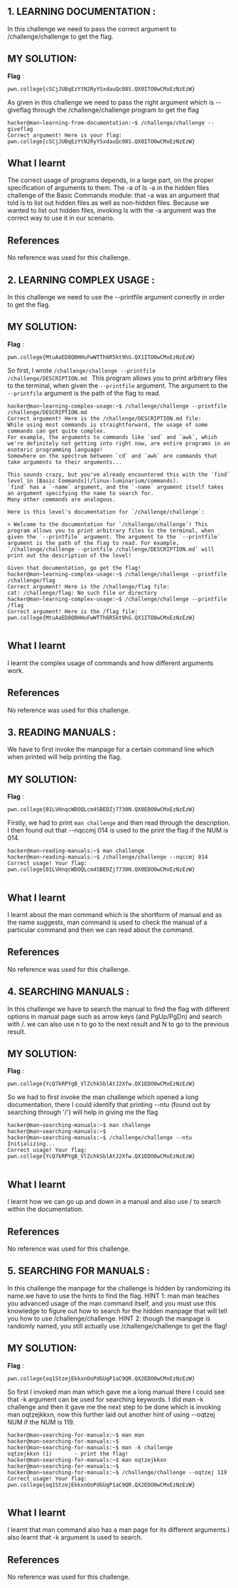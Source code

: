 ## 1. LEARNING DOCUMENTATION :


In this challenge we need to pass the correct argument to /challenge/challenge to get the flag.


## MY SOLUTION:

**Flag** :

```
pwn.college{cSCjJUBqEzYtN2RyYSxdauQc08S.QX0ITO0wCMxEzNzEzW}
```


As given in this challenge we need to pass the right argument which is --giveflag through the /challenge/challenge program to get the flag


````
hacker@man~learning-from-documentation:~$ /challenge/challenge --giveflag
Correct argument! Here is your flag:
pwn.college{cSCjJUBqEzYtN2RyYSxdauQc08S.QX0ITO0wCMxEzNzEzW}

````


## What I learnt
The correct usage of programs depends, in a large part, on the proper specification of arguments to them. The -a of ls -a in the hidden files challenge of the Basic Commands module: that -a was an argument that told ls to list out hidden files as well as non-hidden files. Because we wanted to list out hidden files, invoking ls with the -a argument was the correct way to use it in our scenario.

## References 
No reference was used for this challenge.



## 2. LEARNING COMPLEX USAGE :

In this challenge we need to use the --printfile argument correctly in order to get the flag.

## MY SOLUTION:

**Flag** :

```
pwn.college{MtuAaED8Q0HHuFwWTTh6R5kt9hG.QX1ITO0wCMxEzNzEzW}

```


So first, I wrote ```/challenge/challenge --printfile /challenge/DESCRIPTION.md ``` This program allows you to print arbitrary files to the terminal, when given the `--printfile` argument. The argument to the `--printfile` argument is the path of the flag to read.


````
hacker@man~learning-complex-usage:~$ /challenge/challenge --printfile /challenge/DESCRIPTION.md
Correct argument! Here is the /challenge/DESCRIPTION.md file:
While using most commands is straightforward, the usage of some commands can get quite complex.
For example, the arguments to commands like `sed` and `awk`, which we're definitely not getting into right now, are entire programs in an esoteric programming language!
Somewhere on the spectrum between `cd` and `awk` are commands that take arguments to their arguments...

This sounds crazy, but you've already encountered this with the `find` level in [Basic Commands](/linux-luminarium/commands).
`find` has a `-name` argument, and the `-name` argument itself takes an argument specifying the name to search for.
Many other commands are analogous.

Here is this level's documentation for `/challenge/challenge`:

> Welcome to the documentation for `/challenge/challenge`! This program allows you to print arbitrary files to the terminal, when given the `--printfile` argument. The argument to the `--printfile` argument is the path of the flag to read. For example, `/challenge/challenge --printfile /challenge/DESCRIPTION.md` will print out the description of the level!

Given that documentation, go get the flag!
hacker@man~learning-complex-usage:~$ /challenge/challenge --printfile /challenge/flag
Correct argument! Here is the /challenge/flag file:
cat: /challenge/flag: No such file or directory
hacker@man~learning-complex-usage:~$ /challenge/challenge --printfile /flag
Correct argument! Here is the /flag file:
pwn.college{MtuAaED8Q0HHuFwWTTh6R5kt9hG.QX1ITO0wCMxEzNzEzW}


````


## What I learnt
I learnt the complex usage of commands and how different arguments work.

## References 
No reference was used for this challenge.


## 3. READING MANUALS :


We have to first invoke the manpage for a certain command line which when printed will help printing the flag.

## MY SOLUTION:

**Flag** :

```
pwn.college{01LVHnqcWDOQLcm4SBEDZj7730N.QX0EDO0wCMxEzNzEzW}

```
Firstly, we had to print ``` man challenge ``` and then read through the description. I then found out that --nqccmj 014 is used to the print the flag if the NUM is 014.





````
hacker@man~reading-manuals:~$ man challenge
hacker@man~reading-manuals:~$ /challenge/challenge --nqccmj 014
Correct usage! Your flag: pwn.college{01LVHnqcWDOQLcm4SBEDZj7730N.QX0EDO0wCMxEzNzEzW}


````


## What I learnt
I learnt about the man command which is the shortform of manual and as the name suggests, man command is used to check the manual of a particular command and then we can read about the command.

## References 
No reference was used for this challenge.


## 4. SEARCHING MANUALS :

In this challenge we have to search the manual to find the flag with different options in manual page such as arrow keys (and PgUp/PgDn) and search with /. we can also use n to go to the next result and N to go to the previous result.


## MY SOLUTION:

**Flag** :

```
pwn.college{YcQ7kRPYgB_VlZchkSblAtJ2Xfw.QX1EDO0wCMxEzNzEzW}

```
So we had to first invoke the man challenge which opened a long documentation, there I could identify that printing --ntu (found out by searching through '/') will help in giving me the flag



````
hacker@man~searching-manuals:~$ man challenge
hacker@man~searching-manuals:~$ 
hacker@man~searching-manuals:~$ /challenge/challenge --ntu
Initializing...
Correct usage! Your flag: pwn.college{YcQ7kRPYgB_VlZchkSblAtJ2Xfw.QX1EDO0wCMxEzNzEzW}


````


## What I learnt
I learnt how we can go up and down in a manual and also use / to search within the documentation.
## References 
No reference was used for this challenge.


## 5. SEARCHING FOR MANUALS :

In this challenge the manpage for the challenge is hidden by randomizing its name.we have to use the hints to find the flag. HINT 1: man man teaches you advanced usage of the man command itself, and you must use this knowledge to figure out how to search for the hidden manpage that will tell you how to use /challenge/challenge. HINT 2: though the manpage is randomly named, you still actually use /challenge/challenge to get the flag!


## MY SOLUTION:

**Flag** :

```
pwn.college{oq1StzejEkkxnOoPdGUgP1aC9QR.QX2EDO0wCMxEzNzEzW}

```
So first I invoked man man which gave me a long manual there I could see that -k argument can be used for searching keywords. I did man -k challenge and then it gave me the next step to be done which is invoking man oqtzejkkxn, now this further laid out another hint of using --oqtzej NUM if the NUM is 119.


````
hacker@man~searching-for-manuals:~$ man man
hacker@man~searching-for-manuals:~$ 
hacker@man~searching-for-manuals:~$ man -k challenge
oqtzejkkxn (1)       - print the flag!
hacker@man~searching-for-manuals:~$ man oqtzejkkxn
hacker@man~searching-for-manuals:~$ 
hacker@man~searching-for-manuals:~$ /challenge/challenge --oqtzej 119
Correct usage! Your flag: pwn.college{oq1StzejEkkxnOoPdGUgP1aC9QR.QX2EDO0wCMxEzNzEzW}


````


## What I learnt
I learnt that man command also has a man page for its different arguments.I also learnt that -k argument is used to search.
## References 
No reference was used for this challenge.
